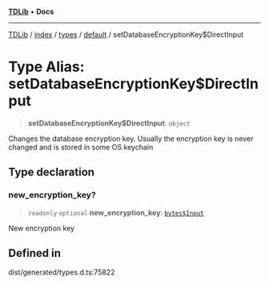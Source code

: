 [**TDLib**](../../../../../../README.md) • **Docs**

***

[TDLib](../../../../../../modules.md) / [index](../../../../../README.md) / [types](../../../README.md) / [default](../README.md) / setDatabaseEncryptionKey$DirectInput

# Type Alias: setDatabaseEncryptionKey$DirectInput

> **setDatabaseEncryptionKey$DirectInput**: `object`

Changes the database encryption key. Usually the encryption key is never changed and is stored in some OS keychain

## Type declaration

### new\_encryption\_key?

> `readonly` `optional` **new\_encryption\_key**: [`bytes$Input`](bytes$Input.md)

New encryption key

## Defined in

dist/generated/types.d.ts:75822
